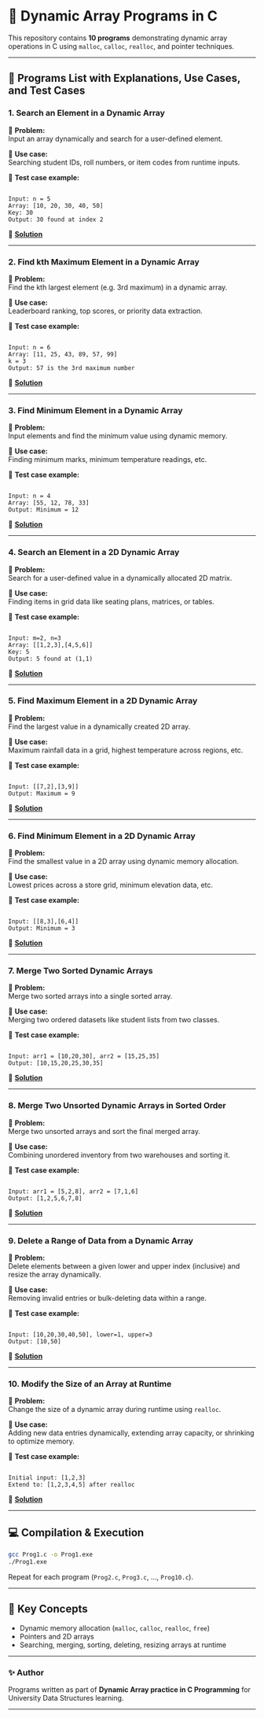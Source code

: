 # 📝 Dynamic Array Programs in C

This repository contains **10 programs** demonstrating dynamic array operations in C using `malloc`, `calloc`, `realloc`, and pointer techniques.

---

## 📌 **Programs List with Explanations, Use Cases, and Test Cases**

### **1. Search an Element in a Dynamic Array**

🔷 **Problem:**  
Input an array dynamically and search for a user-defined element.

🔷 **Use case:**  
Searching student IDs, roll numbers, or item codes from runtime inputs.

🔷 **Test case example:**  
```

Input: n = 5
Array: [10, 20, 30, 40, 50]
Key: 30
Output: 30 found at index 2

```

🔗 **[Solution](./Prog1.c)**

---

### **2. Find kth Maximum Element in a Dynamic Array**

🔷 **Problem:**  
Find the kth largest element (e.g. 3rd maximum) in a dynamic array.

🔷 **Use case:**  
Leaderboard ranking, top scores, or priority data extraction.

🔷 **Test case example:**  
```

Input: n = 6
Array: [11, 25, 43, 89, 57, 99]
k = 3
Output: 57 is the 3rd maximum number

```

🔗 **[Solution](./Prog2.c)**

---

### **3. Find Minimum Element in a Dynamic Array**

🔷 **Problem:**  
Input elements and find the minimum value using dynamic memory.

🔷 **Use case:**  
Finding minimum marks, minimum temperature readings, etc.

🔷 **Test case example:**  
```

Input: n = 4
Array: [55, 12, 78, 33]
Output: Minimum = 12

```

🔗 **[Solution](./Prog3.c)**

---

### **4. Search an Element in a 2D Dynamic Array**

🔷 **Problem:**  
Search for a user-defined value in a dynamically allocated 2D matrix.

🔷 **Use case:**  
Finding items in grid data like seating plans, matrices, or tables.

🔷 **Test case example:**  
```

Input: m=2, n=3
Array: [[1,2,3],[4,5,6]]
Key: 5
Output: 5 found at (1,1)

```

🔗 **[Solution](./Prog4.c)**

---

### **5. Find Maximum Element in a 2D Dynamic Array**

🔷 **Problem:**  
Find the largest value in a dynamically created 2D array.

🔷 **Use case:**  
Maximum rainfall data in a grid, highest temperature across regions, etc.

🔷 **Test case example:**  
```

Input: [[7,2],[3,9]]
Output: Maximum = 9

```

🔗 **[Solution](./Prog5.c)**

---

### **6. Find Minimum Element in a 2D Dynamic Array**

🔷 **Problem:**  
Find the smallest value in a 2D array using dynamic memory allocation.

🔷 **Use case:**  
Lowest prices across a store grid, minimum elevation data, etc.

🔷 **Test case example:**  
```

Input: [[8,3],[6,4]]
Output: Minimum = 3

```

🔗 **[Solution](./Prog6.c)**

---

### **7. Merge Two Sorted Dynamic Arrays**

🔷 **Problem:**  
Merge two sorted arrays into a single sorted array.

🔷 **Use case:**  
Merging two ordered datasets like student lists from two classes.

🔷 **Test case example:**  
```

Input: arr1 = [10,20,30], arr2 = [15,25,35]
Output: [10,15,20,25,30,35]

```

🔗 **[Solution](./Prog7.c)**

---

### **8. Merge Two Unsorted Dynamic Arrays in Sorted Order**

🔷 **Problem:**  
Merge two unsorted arrays and sort the final merged array.

🔷 **Use case:**  
Combining unordered inventory from two warehouses and sorting it.

🔷 **Test case example:**  
```

Input: arr1 = [5,2,8], arr2 = [7,1,6]
Output: [1,2,5,6,7,8]

```

🔗 **[Solution](./Prog8.c)**

---

### **9. Delete a Range of Data from a Dynamic Array**

🔷 **Problem:**  
Delete elements between a given lower and upper index (inclusive) and resize the array dynamically.

🔷 **Use case:**  
Removing invalid entries or bulk-deleting data within a range.

🔷 **Test case example:**  
```

Input: [10,20,30,40,50], lower=1, upper=3
Output: [10,50]

```

🔗 **[Solution](./Prog9.c)**

---

### **10. Modify the Size of an Array at Runtime**

🔷 **Problem:**  
Change the size of a dynamic array during runtime using `realloc`.

🔷 **Use case:**  
Adding new data entries dynamically, extending array capacity, or shrinking to optimize memory.

🔷 **Test case example:**  
```

Initial input: [1,2,3]
Extend to: [1,2,3,4,5] after realloc

```

🔗 **[Solution](./Prog10.c)**

---

## 💻 **Compilation & Execution**

```bash
gcc Prog1.c -o Prog1.exe
./Prog1.exe
````

Repeat for each program (`Prog2.c`, `Prog3.c`, ..., `Prog10.c`).

---

## 🔑 **Key Concepts**

* Dynamic memory allocation (`malloc`, `calloc`, `realloc`, `free`)
* Pointers and 2D arrays
* Searching, merging, sorting, deleting, resizing arrays at runtime

---

### ✨ **Author**

Programs written as part of **Dynamic Array practice in C Programming** for University Data Structures learning.

---

